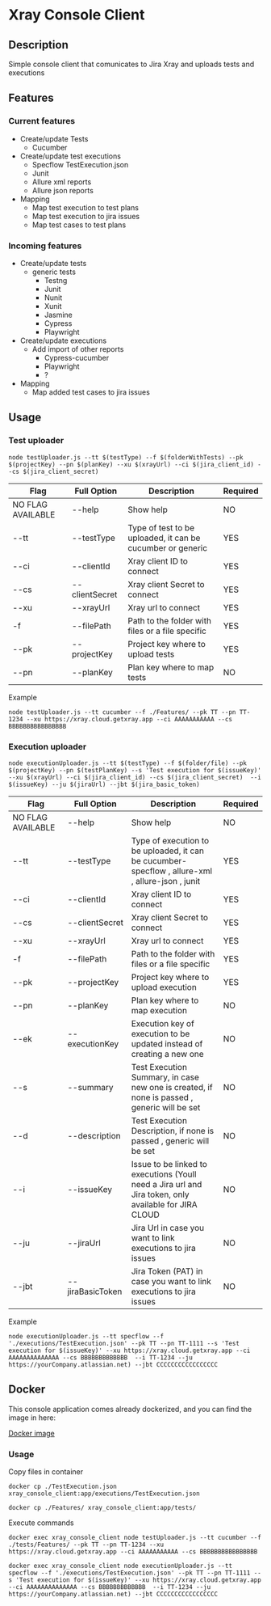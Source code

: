 # Xray Console Client

## Description
Simple console client that comunicates to Jira Xray and uploads tests and executions

## Features

### Current features

 - Create/update Tests
    - Cucumber
 - Create/update test executions
    - Specflow TestExecution.json
    - Junit
    - Allure xml reports
    - Allure json reports
 - Mapping
    - Map test execution to test plans
    - Map test execution to jira issues
    - Map test cases to test plans

### Incoming features

- Create/update tests
    - generic tests
        - Testng
        - Junit
        - Nunit
        - Xunit
        - Jasmine
        - Cypress
        - Playwright
- Create/update executions
    - Add import of other reports
        - Cypress-cucumber
        - Playwright
        - ?
- Mapping
    - Map added test cases to jira issues

## Usage

### Test uploader

```
node testUploader.js --tt $(testType) --f $(folderWithTests) --pk $(projectKey) --pn $(planKey) --xu $(xrayUrl) --ci $(jira_client_id) --cs $(jira_client_secret)
```

| Flag              | Full Option     | Description                                                | Required |
|-------------------|-----------------|------------------------------------------------------------|----------|
| NO FLAG AVAILABLE | --help          | Show help                                                  | NO       |
| --tt              | --testType      | Type of test to be uploaded, it can be cucumber or generic | YES      |
| --ci              | --clientId      | Xray client ID to connect                                  | YES      |
| --cs              | --clientSecret  | Xray client Secret to connect                              | YES      |
| --xu              | --xrayUrl       | Xray url to connect                                        | YES      |
| -f                | --filePath      | Path to the folder with files or a file specific           | YES      |
| --pk              | --projectKey    | Project key where to upload tests                          | YES      |
| --pn              | --planKey       | Plan key where to map tests                                | NO       |

Example

```
node testUploader.js --tt cucumber --f ./Features/ --pk TT --pn TT-1234 --xu https://xray.cloud.getxray.app --ci AAAAAAAAAAA --cs BBBBBBBBBBBBBBBB
```

### Execution uploader

```
node executionUploader.js --tt $(testType) --f $(folder/file) --pk $(projectKey) --pn $(testPlanKey) --s 'Test execution for $(issueKey)' --xu $(xrayUrl) --ci $(jira_client_id) --cs $(jira_client_secret)  --i $(issueKey) --ju $(jiraUrl) --jbt $(jira_basic_token)
```

| Flag              | Full Option      | Description                                                                                           | Required |
|-------------------|------------------|-------------------------------------------------------------------------------------------------------|----------|
| NO FLAG AVAILABLE | --help           | Show help                                                                                             | NO       |
| --tt              | --testType       | Type of execution to be uploaded, it can be cucumber-specflow , allure-xml , allure-json , junit      | YES      |
| --ci              | --clientId       | Xray client ID to connect                                                                             | YES      |
| --cs              | --clientSecret   | Xray client Secret to connect                                                                         | YES      |
| --xu              | --xrayUrl        | Xray url to connect                                                                                   | YES      |
| -f                | --filePath       | Path to the folder with files or a file specific                                                      | YES      |
| --pk              | --projectKey     | Project key where to upload execution                                                                 | YES      |
| --pn              | --planKey        | Plan key where to map execution                                                                       | NO       |
| --ek              | --executionKey   | Execution key of execution to be updated instead of creating a new one                                | NO       |
| --s               | --summary        | Test Execution Summary, in case new one is created, if none is passed , generic will be set           | NO       |
| --d               | --description    | Test Execution Description, if none is passed , generic will be set                                   | NO       |
| --i               | --issueKey       | Issue to be linked to executions (Youll need a Jira url and Jira token, only available for JIRA CLOUD | NO       |
| --ju              | --jiraUrl        | Jira Url in case you want to link executions to jira issues                                           | NO       |
| --jbt             | --jiraBasicToken | Jira Token (PAT) in case you want to link executions to jira issues                                   | NO       |

Example

```
node executionUploader.js --tt specflow --f './executions/TestExecution.json' --pk TT --pn TT-1111 --s 'Test execution for $(issueKey)' --xu https://xray.cloud.getxray.app --ci AAAAAAAAAAAAAA --cs BBBBBBBBBBBBB  --i TT-1234 --ju https://yourCompany.atlassian.net) --jbt CCCCCCCCCCCCCCCCC
```

## Docker

This console application comes already dockerized, and you can find the image in here:

[Docker image](https://hub.docker.com/repository/docker/marca1234/xray-console-client/general)

### Usage

Copy files in container
```
docker cp ./TestExecution.json xray_console_client:app/executions/TestExecution.json

docker cp ./Features/ xray_console_client:app/tests/
```

Execute commands
```
docker exec xray_console_client node testUploader.js --tt cucumber --f ./tests/Features/ --pk TT --pn TT-1234 --xu https://xray.cloud.getxray.app --ci AAAAAAAAAAA --cs BBBBBBBBBBBBBBBB

docker exec xray_console_client node executionUploader.js --tt specflow --f './executions/TestExecution.json' --pk TT --pn TT-1111 --s 'Test execution for $(issueKey)' --xu https://xray.cloud.getxray.app --ci AAAAAAAAAAAAAA --cs BBBBBBBBBBBBB  --i TT-1234 --ju https://yourCompany.atlassian.net) --jbt CCCCCCCCCCCCCCCCC
```